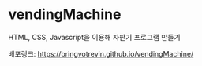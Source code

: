 # vendingMachine

HTML, CSS, Javascript을 이용해 자판기 프로그램 만들기

배포링크: https://bringvotrevin.github.io/vendingMachine/

